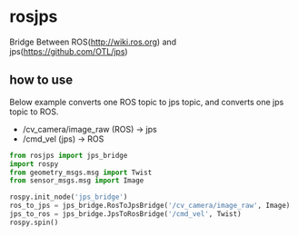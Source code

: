 rosjps
=============

Bridge Between ROS(http://wiki.ros.org) and jps(https://github.com/OTL/jps)

how to use
------------
Below example converts one ROS topic to jps topic, and converts one jps topic to ROS.

- /cv_camera/image_raw (ROS) -> jps
- /cmd_vel (jps) -> ROS

```python
from rosjps import jps_bridge
import rospy
from geometry_msgs.msg import Twist
from sensor_msgs.msg import Image

rospy.init_node('jps_bridge')
ros_to_jps = jps_bridge.RosToJpsBridge('/cv_camera/image_raw', Image)
jps_to_ros = jps_bridge.JpsToRosBridge('/cmd_vel', Twist)
rospy.spin()
```
